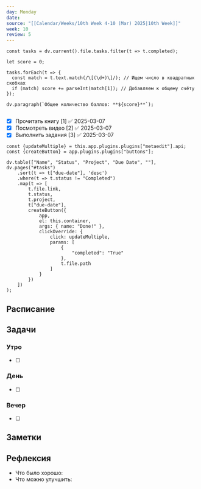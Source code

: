 ```yaml
---
day: Monday
date: 
source: "[[Calendar/Weeks/10th Week 4-10 (Mar) 2025|10th Week]]"
week: 10
review: 5
---
```


```dataviewjs
const tasks = dv.current().file.tasks.filter(t => t.completed);

let score = 0;

tasks.forEach(t => {
  const match = t.text.match(/\[(\d+)\]/); // Ищем число в квадратных скобках
  if (match) score += parseInt(match[1]); // Добавляем к общему счёту
});

dv.paragraph(`Общее количество баллов: **${score}**`);


```

- [x] Прочитать книгу [1] ✅ 2025-03-07
- [x] Посмотреть видео [2] ✅ 2025-03-07
- [x] Выполнить задания  [3] ✅ 2025-03-07

```dataviewjs
const {updateMultiple} = this.app.plugins.plugins["metaedit"].api;
const {createButton} = app.plugins.plugins["buttons"];

dv.table(["Name", "Status", "Project", "Due Date", ""], dv.pages("#tasks")
    .sort(t => t["due-date"], 'desc')
    .where(t => t.status != "Completed")
    .map(t => [
        t.file.link, 
        t.status, 
        t.project, 
        t["due-date"], 
        createButton({
            app, 
            el: this.container, 
            args: { name: "Done!" }, 
            clickOverride: {
                click: updateMultiple, 
                params: [
                    {
                        "completed": "True"
                    }, 
                    t.file.path
                ]
            }
        })
    ])
);

```



## Расписание

## Задачи

### Утро

- [ ]

### День

- [ ]

### Вечер

- [ ]

## Заметки

## Рефлексия

- Что было хорошо:
- Что можно улучшить: